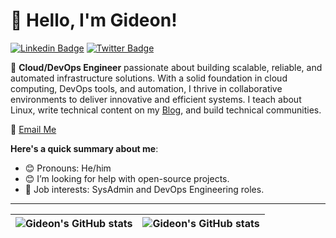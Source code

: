 # 👋 Hello, I'm Gideon!

[![Linkedin Badge](https://img.shields.io/badge/-GideonAleonogwe-blue?style=for-the-badge&logo=Linkedin&logoColor=white&link=https://www.linkedin.com/in/gideon-aleonogwe/)](https://www.linkedin.com/in/gideon-aleonogwe/) [![Twitter Badge](https://img.shields.io/badge/-@theGcoding-1ca0f1?style=for-the-badge&logo=twitter&logoColor=white&link=https://twitter.com/theGcoding)](https://twitter.com/theGcoding)

🚀 **Cloud/DevOps Engineer** passionate about building scalable, reliable, and automated infrastructure solutions. With a solid foundation in cloud computing, DevOps tools, and automation, I thrive in collaborative environments to deliver innovative and efficient systems. I teach about Linux, write technical content on my [Blog](https://dev.to/gideonisbuilding), and build technical communities.

📧 [Email Me](mailto:galosikhena@gmail.com)

**Here's a quick summary about me**:

- 😊 Pronouns: He/him
- 😊 I’m looking for help with open-source projects.
- 💼 Job interests: SysAdmin and DevOps Engineering roles.

---

| <img align="center" src="https://github-readme-stats.vercel.app/api?username=GideonIsBuilding&show_icons=true&include_all_commits=true&hide_border=true" alt="Gideon's GitHub stats" /> | <img align="center" src="https://github-readme-stats.vercel.app/api/top-langs/?username=GideonIsBuilding&langs_count=8&layout=compact&hide_border=true" alt="Gideon's GitHub stats" /> |
| ------------- | ------------- |
